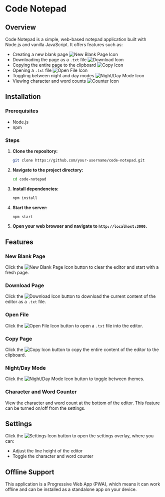 # Code Notepad

## Overview

Code Notepad is a simple, web-based notepad application built with Node.js and vanilla JavaScript. It offers features such as:

- Creating a new blank page ![New Blank Page Icon](icons/new-blank-page-icon.png)
- Downloading the page as a `.txt` file ![Download Icon](icons/download-icon.png)
- Copying the entire page to the clipboard ![Copy Icon](icons/copy-icon.png)
- Opening a `.txt` file ![Open File Icon](icons/open-file-icon.png)
- Toggling between night and day modes ![Night/Day Mode Icon](icons/night-day-mode-icon.png)
- Viewing character and word counts ![Counter Icon](icons/counter-icon.png)

## Installation

### Prerequisites

- Node.js
- npm

### Steps

1. **Clone the repository:**

    ```bash
    git clone https://github.com/your-username/code-notepad.git
    ```

2. **Navigate to the project directory:**

    ```bash
    cd code-notepad
    ```

3. **Install dependencies:**

    ```bash
    npm install
    ```

4. **Start the server:**

    ```bash
    npm start
    ```

5. **Open your web browser and navigate to `http://localhost:3000`.**

## Features

### New Blank Page

Click the ![New Blank Page Icon](icons/new-blank-page-icon.png) button to clear the editor and start with a fresh page.

### Download Page

Click the ![Download Icon](icons/download-icon.png) button to download the current content of the editor as a `.txt` file.

### Open File

Click the ![Open File Icon](icons/open-file-icon.png) button to open a `.txt` file into the editor.

### Copy Page

Click the ![Copy Icon](icons/copy-icon.png) button to copy the entire content of the editor to the clipboard.

### Night/Day Mode

Click the ![Night/Day Mode Icon](icons/night-day-mode-icon.png) button to toggle between themes.

### Character and Word Counter

View the character and word count at the bottom of the editor. This feature can be turned on/off from the settings.

## Settings

Click the ![Settings Icon](icons/settings-icon.png) button to open the settings overlay, where you can:

- Adjust the line height of the editor
- Toggle the character and word counter

## Offline Support

This application is a Progressive Web App (PWA), which means it can work offline and can be installed as a standalone app on your device.
